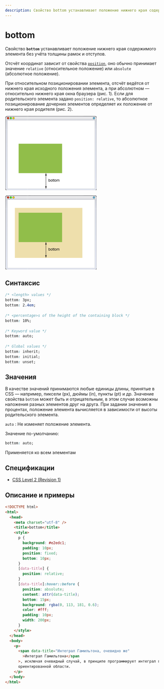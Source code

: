 ```yaml
---
description: Свойство bottom устанавливает положение нижнего края содержимого элемента без учёта толщины рамок и отступов
---
```


# bottom

Свойство **`bottom`** устанавливает положение нижнего края содержимого элемента без учёта толщины рамок и отступов.

Отсчёт координат зависит от свойства [`position`](position.md), оно обычно принимает значение `relative` (относительное положение) или `absolute` (абсолютное положение).

При относительном позиционировании элемента, отсчёт ведётся от нижнего края исходного положения элемента, а при абсолютном — относительно нижнего края окна браузера (рис. 1). Если для родительского элемента задано `position: relative`, то абсолютное позиционирование дочерних элементов определяет их положение от нижнего края родителя (рис. 2).

![Рис. 1. Значение bottom при абсолютном позиционировании элемента](css_bottom_1.png)

![Рис. 2. Значение bottom относительно родителя](css_bottom_2.png)

## Синтаксис

```css
/* <length> values */
bottom: 3px;
bottom: 2.4em;

/* <percentage>s of the height of the containing block */
bottom: 10%;

/* Keyword value */
bottom: auto;

/* Global values */
bottom: inherit;
bottom: initial;
bottom: unset;
```

## Значения

В качестве значений принимаются любые единицы длины, принятые в CSS — например, пиксели (px), дюймы (in), пункты (pt) и др. Значение свойства `bottom` может быть и отрицательным, в этом случае возможны наложения разных элементов друг на друга. При задании значения в процентах, положение элемента вычисляется в зависимости от высоты родительского элемента.

`auto`
: Не изменяет положение элемента.

Значение по-умолчанию:

```css
bottom: auto;
```

Применяется ко всем элементам

## Спецификации

- [CSS Level 2 (Revision 1)](http://www.w3.org/TR/CSS2/visuren.html#choose-position)

## Описание и примеры

```html
<!DOCTYPE html>
<html>
  <head>
    <meta charset="utf-8" />
    <title>bottom</title>
    <style>
      p {
        background: #e2edc1;
        padding: 10px;
        position: fixed;
        bottom: 10px;
      }
      [data-title] {
        position: relative;
      }
      [data-title]:hover::before {
        position: absolute;
        content: attr(data-title);
        bottom: 15px;
        background: rgba(0, 113, 181, 0.6);
        color: #fff;
        padding: 10px;
        width: 200px;
      }
    </style>
  </head>
  <body>
    <p>
      <span data-title="Интеграл Гамильтона, очевидно же"
        >Интеграл Гамильтона</span
      >, исключая очевидный случай, в принципе программирует интеграл по
      ориентированной области.
    </p>
  </body>
</html>
```
